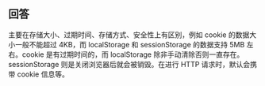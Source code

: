 ## 回答

主要在存储大小、过期时间、存储方式、安全性上有区别，例如 cookie 的数据大小一般不能超过 4KB，而 localStorage 和 sessionStorage 的数据支持 5MB 左右。cookie 是有过期时间的，而 localStorage 除非手动清除否则一直存在。sessionStorage 则是关闭浏览器后就会被销毁。在进行 HTTP 请求时，默认会携带 cookie 信息等。
